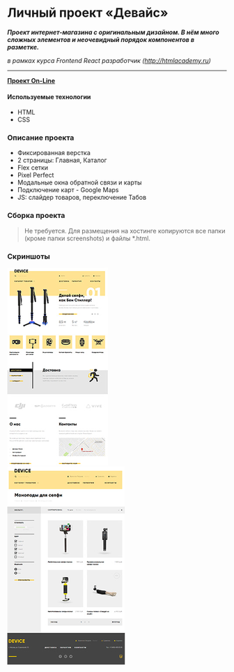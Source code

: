 # Личный проект «Девайс»  
***Проект интернет-магазина с оригинальным дизайном. В нём много сложных элементов и неочевидный порядок компонентов в разметке.***

_в рамках курса Frontend React разработчик (http://htmlacademy.ru)_
- - -

__[Проект On-Line](https://device.dendev.ru)__  

#### Используемые технологии
*   HTML
*   CSS

### Описание проекта

*   Фиксированная верстка
*   2 страницы: Главная, Каталог
*   Flex сетки
*   Pixel Perfect
*   Модальные окна обратной связи и карты
*   Подключение карт - Google Maps
*   JS: слайдер товаров, переключение Табов

### Сборка проекта
>Не требуется. Для размещения на хостинге копируются все папки (кроме папки screenshots) и файлы *.html.

### Скриншоты  
![Скриншот Главная](/screenshots/index.jpg)
![Скриншот Главная](/screenshots/catalog.jpg)
